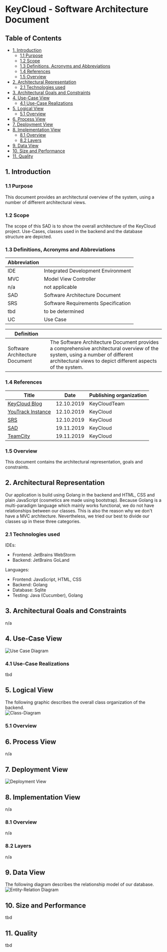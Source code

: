 # KeyCloud  - Software Architecture Document

## Table of Contents
- [1. Introduction](#1-introduction)
    - [1.1 Purpose](#11-purpose)
    - [1.2 Scope](#12-scope)
    - [1.3 Definitions, Acronyms and Abbreviations](#13-definitions-acronyms-and-abbreviations)
    - [1.4 References](#14-references)
    - [1.5 Overview](#15-overview)
- [2. Architectural Representation](#2-architectural-representation)
    - [2.1 Technologies used](#21-technologies-used)
- [3. Architectural Goals and Constraints](#3-architectural-goals-and-constraints)
- [4. Use-Case View](#4-use-case-view)
    - [4.1 Use-Case Realizations](#41-use-case-realizations)
- [5. Logical View](#5-logical-view)
    - [5.1 Overview](#51-overview)
- [6. Process View](#6-process-view)
- [7. Deployment View](#7-deployment-view)
- [8. Implementation View](#8-implementation-view)
    - [8.1 Overview](#81-overview)
    - [8.2 Layers](#82-layers)
- [9. Data View](#9-data-view)
- [10. Size and Performance](#10-size-and-performance)
- [11. Quality](#11-quality)

## 1. Introduction
### 1.1 Purpose
This document provides an architectural overview of the system, using a number of different architectural views.
### 1.2 Scope
The scope of this SAD is to show the overall architecture of the KeyCloud project. Use-Cases, classes used in the backend and the database structure are depicted.
### 1.3 Definitions, Acronyms and Abbreviations
Abbreviation | |
--- | --- 
IDE | Integrated Development Environment
MVC | Model View Controller
n/a | not applicable  
SAD | Software Architecture Document
SRS | Software Requirements Specification
tbd | to be determined
UC | Use Case

Definition | |  
--- | ---  
Software Architecture Document | The Software Architecture Document provides a comprehensive architectural overview of the system, using a number of different architectural views to depict different aspects of the system.
### 1.4 References
Title | Date | Publishing organization |  
--- | :---:  | ---
[KeyCloud Blog](https://keycloud.zeekay.dev/) | 12.10.2019 | KeyCloudTeam  
[YouTrack Instance](https://keycloud-dev.zeekay.dev:7000/issues) | 12.10.2019 | KeyCloud  
[SRS](../doc/SRS.md) | 12.10.2019 | KeyCloud  
[SAD](../doc/SAD.md) | 19.11.2019 | KeyCloud  
[TeamCity](http://shared.zeggiedieziege.de:10000/) | 19.11.2019 | KeyCloud
### 1.5 Overview
This document contains the architectural representation, goals and constraints.

## 2. Architectural Representation
Our application is build using Golang in the backend and HTML, CSS and plain JavaScript (cosmetics are made using bootstrap). 
Because Golang is a multi-paradigm language which mainly works functional, we do not have relationships between our classes. 
This is also the reason why we don't have a MVC architecture. Nevertheless, we tried our best to divide our classes up in these three categories.
### 2.1 Technologies used
IDEs:
- Frontend: JetBrains WebStorm
- Backend: JetBrains GoLand

Languages:
- Frontend: JavaScript, HTML, CSS
- Backend: Golang
- Database: Sqlite
- Testing: Java (Cucumber), Golang

## 3. Architectural Goals and Constraints
n/a

## 4. Use-Case View
![Use Case Diagram](./images/UseCases.png)
### 4.1 Use-Case Realizations
tbd

## 5. Logical View
The following graphic describes the overall class organization of the backend.  
![Class-Diagram](./backend/ClassDiagram.svg)
### 5.1 Overview

## 6. Process View
n/a

## 7. Deployment View  
![Deployment View](./images/DeploymentView.png)

## 8. Implementation View
n/a
### 8.1 Overview
n/a
### 8.2 Layers
n/a

## 9. Data View
The following diagram describes the relationship model of our database.  
![Entity-Relation Diagram](./backend/database/er-diagram.svg)

## 10. Size and Performance
tbd

## 11. Quality
tbd